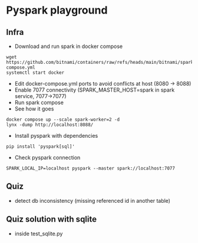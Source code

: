 # Pyspark playground

## Infra
- Download and run spark in docker compose
```
wget https://github.com/bitnami/containers/raw/refs/heads/main/bitnami/spark/docker-compose.yml
systemctl start docker
```
- Edit docker-compose.yml ports to avoid conflicts at host (8080 -> 8088)
- Enable 7077 connectivity (SPARK_MASTER_HOST=spark in spark service, 7077->7077)
- Run spark compose
- See how it goes
```
docker compose up --scale spark-worker=2 -d
lynx -dump http://localhost:8088/
```
- Install pyspark with dependencies
```
pip install 'pyspark[sql]'
```

- Check pyspark connection
```
SPARK_LOCAL_IP=localhost pyspark --master spark://localhost:7077
```

## Quiz
- detect db inconsistency (missing referenced id in another table)


## Quiz solution with sqlite
- inside test_sqlite.py
